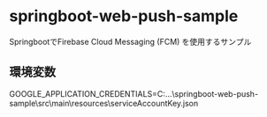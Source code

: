 # springboot-web-push-sample
SpringbootでFirebase Cloud Messaging (FCM) を使用するサンプル

## 環境変数

GOOGLE_APPLICATION_CREDENTIALS=C:\...\springboot-web-push-sample\src\main\resources\serviceAccountKey.json
